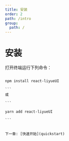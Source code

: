 ```yaml
---
title: 安装
order: 2
path: /intro
group:
  path: /
---
```


# 安装

打开终端运行下列命令：

````

npm install react-liyueUI

```
或

```

yarn add react-liyueUI

```


下一章: [快速开始](quickstart)
````
